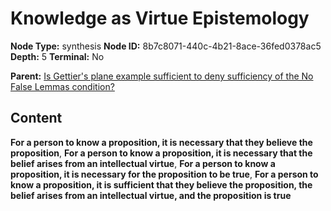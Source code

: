 # Knowledge as Virtue Epistemology

**Node Type:** synthesis
**Node ID:** 8b7c8071-440c-4b21-8ace-36fed0378ac5
**Depth:** 5
**Terminal:** No

**Parent:** [Is Gettier's plane example sufficient to deny sufficiency of the No False Lemmas condition?](is-gettiers-plane-example-sufficient-to-deny-sufficiency-of-the-no-false-lemmas-condition-antithesis-27104b81-2973-42cf-ad5d-dfb5b5a0ecab.md)

## Content

**For a person to know a proposition, it is necessary that they believe the proposition**, **For a person to know a proposition, it is necessary that the belief arises from an intellectual virtue**, **For a person to know a proposition, it is necessary for the proposition to be true**, **For a person to know a proposition, it is sufficient that they believe the proposition, the belief arises from an intellectual virtue, and the proposition is true**
